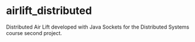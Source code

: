 # airlift_distributed
Distributed Air Lift developed with Java Sockets for the Distributed Systems course second project.
